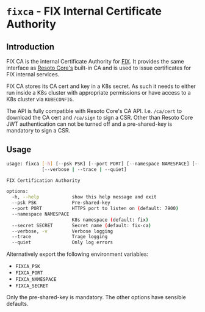 # `fixca` - FIX Internal Certificate Authority

## Introduction

FIX CA is the internal Certificate Authority for [FIX](https://fix.tt/). It provides the same interface as [Resoto Core's](https://github.com/someengineering/resoto/tree/main/resotocore) built-in CA and is used to issue certificates for FIX internal services.

FIX CA stores its CA cert and key in a K8s secret. As such it needs to either run inside a K8s cluster with appropriate permissions or have access to a K8s cluster via `KUBECONFIG`.

The API is fully compatible with Resoto Core's CA API. I.e. `/ca/cert` to download the CA cert and `/ca/sign` to sign a CSR. Other than Resoto Core JWT authentication can not be turned off and a pre-shared-key is mandatory to sign a CSR.

## Usage

```bash
usage: fixca [-h] [--psk PSK] [--port PORT] [--namespace NAMESPACE] [--secret SECRET]
             [--verbose | --trace | --quiet]

FIX Certification Authority

options:
  -h, --help            show this help message and exit
  --psk PSK             Pre-shared-key
  --port PORT           HTTPS port to listen on (default: 7900)
  --namespace NAMESPACE
                        K8s namespace (default: fix)
  --secret SECRET       Secret name (default: fix-ca)
  --verbose, -v         Verbose logging
  --trace               Trage logging
  --quiet               Only log errors
```

Alternatively export the following environment variables:

- `FIXCA_PSK`
- `FIXCA_PORT`
- `FIXCA_NAMESPACE`
- `FIXCA_SECRET`

Only the pre-shared-key is mandatory. The other options have sensible defaults.
